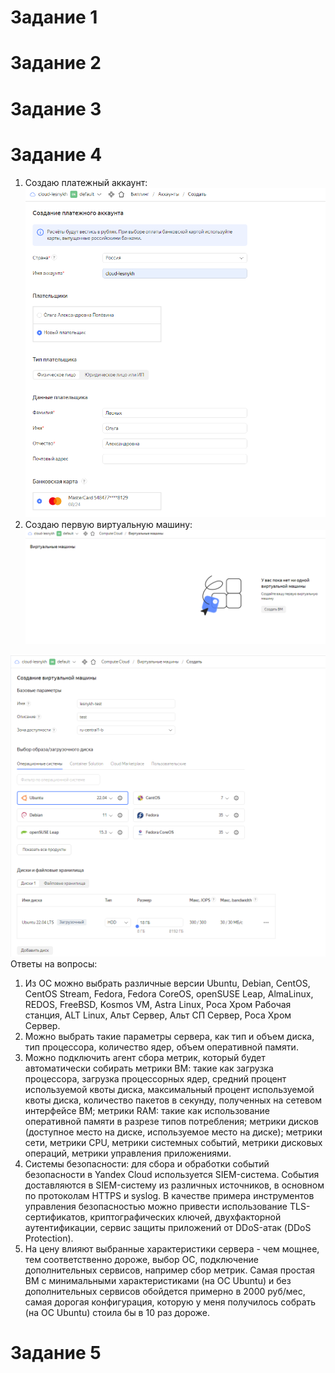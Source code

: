 # Задание 1
# Задание 2
# Задание 3
# Задание 4
1. Создаю платежный аккаунт:
![](https://github.com/OlgaLesnykh/screenshots/blob/main/SVIRT_001.png)
2. Создаю первую виртуальную машину:
![](https://github.com/OlgaLesnykh/screenshots/blob/main/SVIRT_002.png)
    
![](https://github.com/OlgaLesnykh/screenshots/blob/main/SVIRT_003.png)   
Ответы на вопросы:    
1. Из ОС можно выбрать различные версии Ubuntu, Debian, CentOS, CentOS Stream, Fedora, Fedora CoreOS, openSUSE Leap, AlmaLinux, REDOS, 
FreeBSD, Kosmos VM, Astra Linux, Роса Хром Рабочая станция, ALT Linux, Альт Сервер, Альт СП Сервер, Роса Хром Сервер.
2. Можно выбрать такие параметры сервера, как тип и объем диска, тип процессора, количество ядер, объем оперативной памяти.
3. Можно подключить агент сбора метрик, который будет автоматически собирать метрики ВМ: такие как загрузка процессора, загрузка процессорных ядер,
средний процент используемой квоты диска, максимальный процент используемой квоты диска, количество пакетов в секунду, полученных на сетевом интерфейсе ВМ; метрики RAM:
такие как использование оперативной памяти в разрезе типов потребления; метрики дисков (доступное место на диске, используемое место на диске); метрики сети, метрики CPU,
метрики системных событий, метрики дисковых операций, метрики управления приложениями.    
4. Системы безопасности: для сбора и обработки событий безопасности в Yandex Cloud используется SIEM-система. 
События доставляются в SIEM-систему из различных источников, в основном по протоколам HTTPS и syslog. В качестве примера инструментов управления безопасностью можно привести
использование TLS-сертификатов, криптографических ключей, двухфакторной аутентификации, сервис защиты приложений от DDoS-атак (DDoS Protection).
5. На цену влияют выбранные характеристики сервера - чем мощнее, тем соответственно дороже, выбор ОС, подключение дополнительных сервисов, например сбор метрик. Самая простая ВМ
с минимальными характеристиками (на ОС Ubuntu) и без дополнительных сервисов обойдется примерно в 2000 руб/мес, самая дорогая конфигурация, которую у меня получилось собрать (на ОС Ubuntu) стоила бы в 10 раз дороже.
# Задание 5
